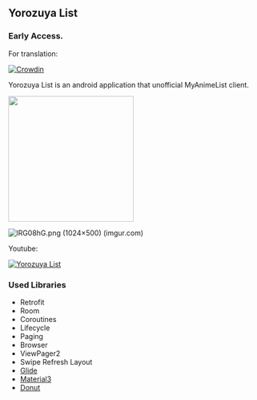 ## Yorozuya List

### Early Access.

For translation:

[![Crowdin](https://badges.crowdin.net/yorozuya-list/localized.svg)](https://crowdin.com/project/yorozuya-list)

Yorozuya List is an android application that unofficial MyAnimeList client.

[<img src="https://play.google.com/intl/en_us/badges/static/images/badges/en_badge_web_generic.png" width="250"/>](https://play.google.com/store/apps/details?id=com.farukaygun.yorozuyalist&pcampaignid=pcampaignidMKT-Other-global-all-co-prtnr-py-PartBadge-Mar2515-1)

![lRG08hG.png (1024×500) (imgur.com)](https://i.imgur.com/lRG08hG.png)  


Youtube:

[![Yorozuya List](http://img.youtube.com/vi/L0YgN--SdxU/0.jpg)](https://youtu.be/L0YgN--SdxU "Yorozuya List")


### Used Libraries
- Retrofit
- Room
- Coroutines
- Lifecycle
- Paging
- Browser
- ViewPager2
- Swipe Refresh Layout
- [Glide](https://github.com/bumptech/glide)
- [Material3](https://m3.material.io/)
- [Donut](https://github.com/futuredapp/donut)
